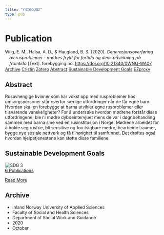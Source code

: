 ```yaml
---
title: "Y4I6GUQ2"
type: pub
---
```

<h1>Publication</h1>
<article id="csl-bib-container-Y4I6GUQ2" class="csl-bib-container">
  <div class="csl-bib-body" style="line-height: 1.35; padding-left: 1em; text-indent:-1em;">
  <div class="csl-entry">Wiig, E. M., Halsa, A. D., &amp; Haugland, B. S. (2020). <i>Generasjonsoverf&#xF8;ring av rusproblemer - m&#xF8;dres frykt for fortida og dens p&#xE5;virkning p&#xE5; framtida</i> [Text]. forebygging.no. <a href="https://doi.org/10.21340/0WNQ-WA07">https://doi.org/10.21340/0WNQ-WA07</a></div>
</div>
  <div class="csl-bib-buttons">
    <a href="#taxonomy-article-Y4I6GUQ2" class="csl-bib-button">Archive</a>
    <a href="https://app.cristin.no/results/show.jsf?id=1843220" alt="Cristin URL" class="csl-bib-button">Cristin</a>
    <a href="http://zotero.org/groups/5402882/items/Y4I6GUQ2" alt="Zotero URL" class="csl-bib-button">Zotero</a>
    <a href="#abstract-article-Y4I6GUQ2" class="csl-bib-button">Abstract</a>
    <a href="#sdg-article-Y4I6GUQ2" class="csl-bib-button">Sustainable Development Goals</a>
    <a href="http://ezproxy.inn.no/login?url=https://doi.org/10.21340/0WNQ-WA07" class="csl-bib-button">EZproxy</a>
  </div>
  <div id="csl-bib-meta-container-Y4I6GUQ2"></div>
</article>
<div id="csl-bib-meta-Y4I6GUQ2" class="csl-bib-meta">
  <article id="abstract-article-Y4I6GUQ2" class="abstract-article">
    <h1>Abstract</h1>
    Rusavhengige kvinner som har vokst opp med rusproblemer hos omsorgspersoner står overfor særlige utfordringer når de får egne barn. Hvordan skal en forebygge at barna utvikler egne rusproblemer eller tilsvarende vanskeligheter? For å undersøke hvordan mødrene forstår disse utfordringene, ble ni mødre dybdeintervjuet mens de var i døgnbehandling sammen med barna sine ved en rusinstitusjon i Norge. Mødrene arbeidet for å holde seg rusfrie, bli sensitive og forutsigbare mødre, bearbeide traumer, bygge nye sosiale nettverk og få tilhørighet til samfunnet. Det drøftes også hvordan hjelpetjenestene kan støtte disse familiene.
  </article>
  <article id="sdg-article-Y4I6GUQ2" class="sdg-article">
    <h1>Sustainable Development Goals</h1>
    <div class="sdg-container"><div id="sdg3" class="sdg"> <img src="{{< params subfolder >}}images/sdg/sdg03_en.png" class="image" alt="SDG 3"> <div class="sdg-overlay"> <a href="{{< params subfolder >}}en/archive/?sdg=3#archive" class="sdg-publication-count"><span>6</span> Publications</a> <p><a href="https://sdgs.un.org/goals/goal3" class="sdg-read-more">Read More</a></p> </div> </div></div>
  </article>
  <article id="taxonomy-article-Y4I6GUQ2" class="taxonomy-article">
    <h1>Archive</h1>
    <ul>
      <li>Inland Norway University of Applied Sciences</li>
      <li>Faculty of Social and Health Sciences</li>
      <li>Department of Social Work and Guidance</li>
      <li>2020</li>
      <li>October</li>
    </ul>
  </article>
</div>
